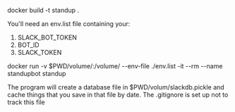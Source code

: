 docker build -t standup .

You'll need an env.list file containing your:
1. SLACK_BOT_TOKEN
2. BOT_ID
3. SLACK_TOKEN

docker run -v $PWD/volume/:/volume/ --env-file ./env.list -it --rm --name standupbot standup

The program will create a database file in $PWD/volum/slackdb.pickle and cache things that you save in that file by date. The .gitignore is set up not to track this file
